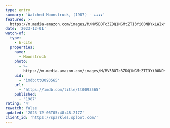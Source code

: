 ```yaml
---
type: entry
summary: 'Watched Moonstruck, (1987) - ★★★★'
featured: >-
  https://m.media-amazon.com/images/M/MV5BOTc3ZDQ1NGMtZTI3Yi00NDYxLWIxMmQtZDg3OGI4ZDdiZWMxXkEyXkFqcGdeQXVyMTUzMDUzNTI3._V1_SX300.jpg
date: '2023-12-01'
watch-of:
  type:
    - h-cite
  properties:
    name:
      - Moonstruck
    photo:
      - >-
        https://m.media-amazon.com/images/M/MV5BOTc3ZDQ1NGMtZTI3Yi00NDYxLWIxMmQtZDg3OGI4ZDdiZWMxXkEyXkFqcGdeQXVyMTUzMDUzNTI3._V1_SX300.jpg
    uid:
      - 'imdb:tt0093565'
    url:
      - 'https://imdb.com/title/tt0093565'
    published:
      - '1987'
rating: '4'
rewatch: false
updated: '2023-12-06T05:48:48.217Z'
client_id: 'https://sparkles.sploot.com/'
---
```



